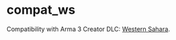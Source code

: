 compat_ws
===

Compatibility with Arma 3 Creator DLC: [Western Sahara](https://store.steampowered.com/app/1681170/Arma_3_Creator_DLC_Western_Sahara/).
